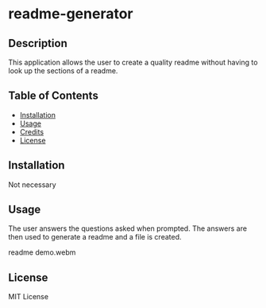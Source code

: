 # readme-generator

## Description
This application allows the user to create a quality readme without having to look up the sections of a readme.
    
## Table of Contents
- [Installation](#installation)
- [Usage](#usage)
- [Credits](#credits)
- [License](#license)
    
## Installation
Not necessary
    
## Usage
The user answers the questions asked when prompted. The answers are then used  to generate a readme and a file is created.

readme demo.webm

## License
MIT License
